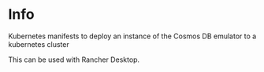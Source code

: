 # Info

Kubernetes manifests to deploy an instance of the Cosmos DB emulator to a kubernetes cluster

This can be used with Rancher Desktop.
